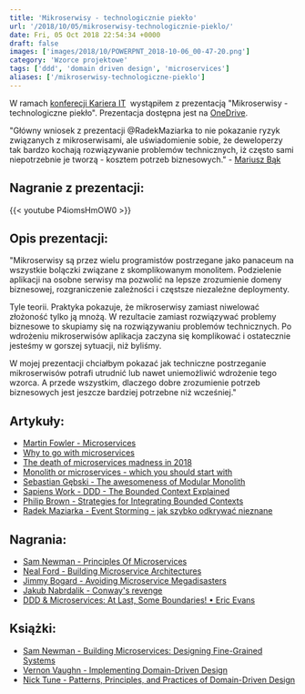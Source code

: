```yaml
---
title: 'Mikroserwisy - technologicznie piekło'
url: '/2018/10/05/mikroserwisy-technologicznie-pieklo/'
date: Fri, 05 Oct 2018 22:54:34 +0000
draft: false
images: ['images/2018/10/POWERPNT_2018-10-06_00-47-20.png']
category: 'Wzorce projektowe'
tags: ['ddd', 'domain driven design', 'microservices']
aliases: ['/mikroserwisy-technologiczne-pieklo']
---
```


W ramach [konferecji Kariera IT](https://careercon.pl/konferencja/kariera-it-wroclaw-06-10-2018/)  wystąpiłem z prezentacją "Mikroserwisy - technologiczne piekło". Prezentacja dostępna jest na [OneDrive](https://1drv.ms/p/s!AjEySs0anBSPguVcTHXm7QLnTHKJjA).

"Główny wniosek z prezentacji @RadekMaziarka to nie pokazanie ryzyk związanych z mikroserwisami, ale uświadomienie sobie, że deweloperzy tak bardzo kochają rozwiązywanie problemów technicznych, iż często sami niepotrzebnie je tworzą - kosztem potrzeb biznesowych." - [Mariusz Bąk](https://twitter.com/mariuszalefbak/status/1115192534253428738)

## Nagranie z prezentacji:
{{< youtube P4iomsHmOW0 >}}

## Opis prezentacji:

"Mikroserwisy są przez wielu programistów postrzegane jako panaceum na wszystkie bolączki związane z skomplikowanym monolitem. Podzielenie aplikacji na osobne serwisy ma pozwolić na lepsze zrozumienie domeny biznesowej, rozgraniczenie zależności i częstsze niezależne deploymenty.

Tyle teorii. Praktyka pokazuje, że mikroserwisy zamiast niwelować złożoność tylko ją mnożą. W rezultacie zamiast rozwiązywać problemy biznesowe to skupiamy się na rozwiązywaniu problemów technicznych. Po wdrożeniu mikroserwisów aplikacja zaczyna się komplikować i ostatecznie jesteśmy w gorszej sytuacji, niż byliśmy.

W mojej prezentacji chciałbym pokazać jak techniczne postrzeganie mikroserwisów potrafi utrudnić lub nawet uniemożliwić wdrożenie tego wzorca. A przede wszystkim, dlaczego dobre zrozumienie potrzeb biznesowych jest jeszcze bardziej potrzebne niż wcześniej."

## Artykuły:

 *   [Martin Fowler - Microservices](https://martinfowler.com/articles/microservices.html)
 *   [Why to go with microservices](http://microservicesfor.net/why-to-go-with-microservices/)
 *   [The death of microservices madness in 2018](https://www.dwmkerr.com/the-death-of-microservice-madness-in-2018/)
 *   [Monolith or microservices - which you should start with](http://highscalability.com/blog/2018/1/16/monolith-or-microservices-which-should-you-start-with.html/)
 *   [Sebastian Gębski - The awesomeness of Modular Monolith](http://no-kill-switch.ghost.io/the-awesomeness-of-modular-monolith/)
 *   [Sapiens Work - DDD - The Bounded Context Explained](http://blog.sapiensworks.com/post/2012/04/17/DDD-The-Bounded-Context-Explained.aspx)
 *   [Philip Brown - Strategies for Integrating Bounded Contexts](http://www.culttt.com/2014/11/26/strategies-integrating-bounded-contexts/)
 *   [Radek Maziarka - Event Storming - jak szybko odkrywać nieznane](/2018/12/06/event-storming-jak-szybko-odkrywac-nieznane/)

## Nagrania:

 *   [Sam Newman - Principles Of Microservices](https://www.youtube.com/watch?v=PFQnNFe27kU)
 *   [Neal Ford - Building Microservice Architectures](https://www.youtube.com/watch?v=pjN7CaGPFB4)
 *   [Jimmy Bogard - Avoiding Microservice Megadisasters](https://www.youtube.com/watch?v=gfh-VCTwMw8)
 *   [Jakub Nabrdalik - Conway's revenge](https://www.youtube.com/watch?v=UhIIpUQ-i38)
 *   [DDD & Microservices: At Last, Some Boundaries! • Eric Evans](https://www.infoq.com/presentations/ddd-microservices-2016)

## Książki:

 *   [Sam Newman - Building Microservices: Designing Fine-Grained Systems](https://www.amazon.com/Building-Microservices-Designing-Fine-Grained-Systems/dp/1491950358)
 *   [Vernon Vaughn - Implementing Domain-Driven Design](https://www.amazon.com/Implementing-Domain-Driven-Design-Vaughn-Vernon/dp/0321834577)
 *   [Nick Tune - Patterns, Principles, and Practices of Domain-Driven Design](https://www.amazon.com/Patterns-Principles-Practices-Domain-Driven-Design/dp/1118714709)